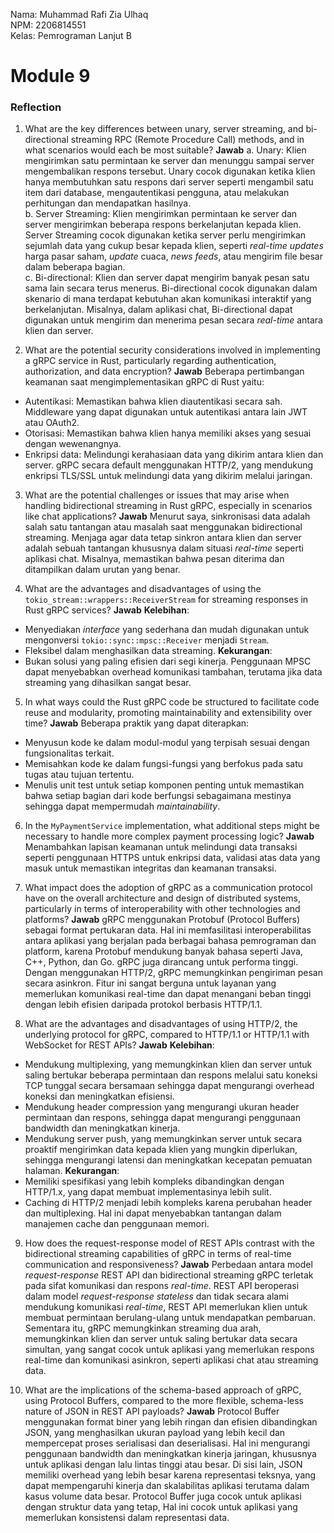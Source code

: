 Nama: Muhammad Rafi Zia Ulhaq<br>
NPM: 2206814551<br>
Kelas: Pemrograman Lanjut B<br>

# Module 9

### Reflection
1. What are the key differences between unary, server streaming, and bi-directional streaming RPC (Remote Procedure Call) methods, and in what scenarios would each be most suitable?
**Jawab**
a. Unary: Klien mengirimkan satu permintaan ke server dan menunggu sampai server mengembalikan respons tersebut. Unary cocok digunakan ketika klien hanya membutuhkan satu respons dari server seperti mengambil satu item dari database, mengautentikasi pengguna, atau melakukan perhitungan dan mendapatkan hasilnya.<br>
b. Server Streaming: Klien mengirimkan permintaan ke server dan server mengirimkan beberapa respons berkelanjutan kepada klien. Server Streaming cocok digunakan ketika server perlu mengirimkan sejumlah data yang cukup besar kepada klien, seperti *real-time updates* harga pasar saham, *update* cuaca, *news feeds*, atau mengirim file besar dalam beberapa bagian.<br>
c. Bi-directional: Klien dan server dapat mengirim banyak pesan satu sama lain secara terus menerus. Bi-directional cocok digunakan dalam skenario di mana terdapat kebutuhan akan komunikasi interaktif yang berkelanjutan. Misalnya, dalam aplikasi chat, Bi-directional dapat digunakan untuk mengirim dan menerima pesan secara *real-time* antara klien dan server.<br>

2. What are the potential security considerations involved in implementing a gRPC service in Rust, particularly regarding authentication, authorization, and data encryption?
**Jawab**
Beberapa pertimbangan keamanan saat mengimplementasikan gRPC di Rust yaitu:
* Autentikasi: Memastikan bahwa klien diautentikasi secara sah. Middleware yang dapat digunakan untuk autentikasi antara lain JWT atau OAuth2.
* Otorisasi: Memastikan bahwa klien hanya memiliki akses yang sesuai dengan wewenangnya. 
* Enkripsi data: Melindungi kerahasiaan data yang dikirim antara klien dan server. gRPC secara default menggunakan HTTP/2, yang mendukung enkripsi TLS/SSL untuk melindungi data yang dikirim melalui jaringan.

3. What are the potential challenges or issues that may arise when handling bidirectional streaming in Rust gRPC, especially in scenarios like chat applications?
**Jawab**
Menurut saya, sinkronisasi data adalah salah satu tantangan atau masalah saat menggunakan bidirectional streaming. Menjaga agar data tetap sinkron antara klien dan server adalah sebuah tantangan khususnya dalam situasi *real-time* seperti aplikasi chat. Misalnya, memastikan bahwa pesan diterima dan ditampilkan dalam urutan yang benar.

4. What are the advantages and disadvantages of using the `tokio_stream::wrappers::ReceiverStream` for streaming responses in Rust gRPC services?
**Jawab**
**Kelebihan**:
* Menyediakan *interface* yang sederhana dan mudah digunakan untuk mengonversi `tokio::sync::mpsc::Receiver` menjadi `Stream`. 
* Fleksibel dalam menghasilkan data streaming.
**Kekurangan**:
* Bukan solusi yang paling efisien dari segi kinerja. Penggunaan MPSC dapat menyebabkan overhead komunikasi tambahan, terutama jika data streaming yang dihasilkan sangat besar.

5. In what ways could the Rust gRPC code be structured to facilitate code reuse and modularity, promoting maintainability and extensibility over time?
**Jawab**
Beberapa praktik yang dapat diterapkan:
* Menyusun kode ke dalam modul-modul yang terpisah sesuai dengan fungsionalitas terkait.
* Memisahkan kode ke dalam fungsi-fungsi yang berfokus pada satu tugas atau tujuan tertentu.
* Menulis unit test untuk setiap komponen penting untuk memastikan bahwa setiap bagian dari kode berfungsi sebagaimana mestinya sehingga dapat mempermudah *maintainability*.

6. In the `MyPaymentService` implementation, what additional steps might be necessary to handle more complex payment processing logic?
**Jawab**
Menambahkan lapisan keamanan untuk melindungi data transaksi seperti penggunaan HTTPS untuk enkripsi data, validasi atas data yang masuk untuk memastikan integritas dan keamanan transaksi. 

7. What impact does the adoption of gRPC as a communication protocol have on the overall architecture and design of distributed systems, particularly in terms of interoperability with other technologies and platforms?
**Jawab**
gRPC menggunakan Protobuf (Protocol Buffers) sebagai format pertukaran data. Hal ini memfasilitasi interoperabilitas antara aplikasi yang berjalan pada berbagai bahasa pemrograman dan platform, karena Protobuf mendukung banyak bahasa seperti Java, C++, Python, dan Go. gRPC juga dirancang untuk performa tinggi. Dengan menggunakan HTTP/2, gRPC memungkinkan pengiriman pesan secara asinkron. Fitur ini sangat berguna untuk layanan yang memerlukan komunikasi real-time dan dapat menangani beban tinggi dengan lebih efisien daripada protokol berbasis HTTP/1.1.

8. What are the advantages and disadvantages of using HTTP/2, the underlying protocol for gRPC, compared to HTTP/1.1 or HTTP/1.1 with WebSocket for REST APIs?
**Jawab**
**Kelebihan**:
* Mendukung multiplexing, yang memungkinkan klien dan server untuk saling bertukar beberapa permintaan dan respons melalui satu koneksi TCP tunggal secara bersamaan sehingga dapat mengurangi overhead koneksi dan meningkatkan efisiensi.
* Mendukung header compression yang mengurangi ukuran header permintaan dan respons, sehingga dapat mengurangi penggunaan bandwidth dan meningkatkan kinerja.
* Mendukung server push, yang memungkinkan server untuk secara proaktif mengirimkan data kepada klien yang mungkin diperlukan, sehingga mengurangi latensi dan meningkatkan kecepatan pemuatan halaman.
**Kekurangan**:
* Memiliki spesifikasi yang lebih kompleks dibandingkan dengan HTTP/1.x, yang dapat membuat implementasinya lebih sulit.
* Caching di HTTP/2 menjadi lebih kompleks karena perubahan header dan multiplexing. Hal ini dapat menyebabkan tantangan dalam manajemen cache dan penggunaan memori.

9. How does the request-response model of REST APIs contrast with the bidirectional streaming capabilities of gRPC in terms of real-time communication and responsiveness?
**Jawab**
Perbedaan antara model *request-response* REST API dan bidirectional streaming gRPC terletak pada sifat komunikasi dan respons *real-time*. REST API beroperasi dalam model *request-response stateless* dan tidak secara alami mendukung komunikasi *real-time*, REST API memerlukan klien untuk membuat permintaan berulang-ulang untuk mendapatkan pembaruan. Sementara itu, gRPC memungkinkan streaming dua arah, memungkinkan klien dan server untuk saling bertukar data secara simultan, yang sangat cocok untuk aplikasi yang memerlukan respons real-time dan komunikasi asinkron, seperti aplikasi chat atau streaming data.

10. What are the implications of the schema-based approach of gRPC, using Protocol Buffers, compared to the more flexible, schema-less nature of JSON in REST API payloads?
**Jawab**
Protocol Buffer menggunakan format biner yang lebih ringan dan efisien dibandingkan JSON, yang menghasilkan ukuran payload yang lebih kecil dan mempercepat proses serialisasi dan deserialisasi. Hal ini mengurangi penggunaan bandwidth dan meningkatkan kinerja jaringan, khususnya untuk aplikasi dengan lalu lintas tinggi atau besar. Di sisi lain, JSON memiliki overhead yang lebih besar karena representasi teksnya, yang dapat mempengaruhi kinerja dan skalabilitas aplikasi terutama dalam kasus volume data besar. Protocol Buffer juga cocok untuk aplikasi dengan struktur data yang tetap, Hal ini cocok untuk aplikasi yang memerlukan konsistensi dalam representasi data.